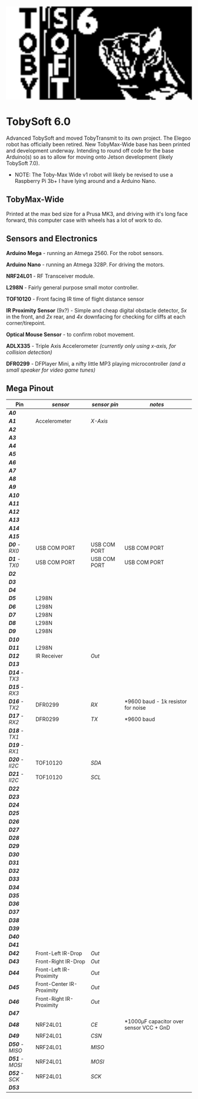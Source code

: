 [<img src="https://raw.githubusercontent.com/simplegr33n/RoboDuino/master/_assets/TS5.bmp" width="600">](https://github.com/simplegr33n/RoboDuino/tree/master/TobySoft_5)

# TobySoft 6.0

Advanced TobySoft and moved TobyTransmit to its own project. The Elegoo robot has officially been retired. New TobyMax-Wide base has been printed and development underway. Intending to round off code for the base Arduino(s) so as to allow for moving onto Jetson development (likely TobySoft 7.0).

- NOTE: The Toby-Max Wide v1 robot will likely be revised to use a Raspberry Pi 3b+ I have lying around and a Arduino Nano.

## TobyMax-Wide

Printed at the max bed size for a Prusa MK3, and driving with it's long face forward, this computer case with wheels has a lot of work to do.

## Sensors and Electronics

**Arduino Mega** - running an Atmega 2560. For the robot sensors.

**Arduino Nano** - running an Atmega 328P. For driving the motors.

**NRF24L01** - RF Transceiver module.

**L298N** - Fairly general purpose small motor controller.

**TOF10120** - Front facing IR time of flight distance sensor

**IR Proximity Sensor** (9x?) - Simple and cheap digital obstacle detector, _5x_ in the front, and _2x_ rear, and _4x_ downfacing for checking for cliffs at each corner/tirepoint.

**Optical Mouse Sensor** - to confirm robot movement.

**ADLX335** - Triple Axis Accelerometer _(currently only using x-axis, for collision detection)_

**DFR0299** - DFPlayer Mini, a nifty little MP3 playing microcontroller _(and a small speaker for video game tunes)_

## Mega Pinout

| Pin                | _sensor_                  | _sensor pin_ | _notes_                                  |
| ------------------ | ------------------------- | ------------ | ---------------------------------------- |
| **_A0_**           |                           |              |
| **_A1_**           | Accelerometer             | _X-Axis_     |
| **_A2_**           |                           |              |
| **_A3_**           |                           |              |
| **_A4_**           |                           |              |
| **_A5_**           |                           |              |
| **_A6_**           |                           |              |
| **_A7_**           |                           |              |
| **_A8_**           |                           |              |
| **_A9_**           |                           |              |
| **_A10_**          |                           |              |
| **_A11_**          |                           |              |
| **_A12_**          |                           |              |
| **_A13_**          |                           |              |                                          |
| **_A14_**          |                           |              |                                          |
| **_A15_**          |                           |              |                                          |
| **_D0_** - _RX0_   | USB COM PORT              | USB COM PORT | USB COM PORT                             |
| **_D1_** - _TX0_   | USB COM PORT              | USB COM PORT | USB COM PORT                             |
| **_D2_**           |                           |              |
| **_D3_**           |                           |              |
| **_D4_**           |                           |              |
| **_D5_**           | L298N                     |              |
| **_D6_**           | L298N                     |              |
| **_D7_**           | L298N                     |              |
| **_D8_**           | L298N                     |              |
| **_D9_**           | L298N                     |              |
| **_D10_**          |                           |              |                                          |
| **_D11_**          | L298N                     |              |
| **_D12_**          | IR Receiver               | _Out_        |
| **_D13_**          |                           |              |
| **_D14_** - _TX3_  |                           |              |                                          |
| **_D15_** - _RX3_  |                           |              |                                          |
| **_D16_** - _TX2_  | DFR0299                   | _RX_         | \*9600 baud - 1k resistor for noise      |
| **_D17_** - _RX2_  | DFR0299                   | _TX_         | \*9600 baud                              |
| **_D18_** - _TX1_  |                           |              |
| **_D19_** - _RX1_  |                           |              |
| **_D20_** - _II2C_ | TOF10120                  | _SDA_        |
| **_D21_** - _II2C_ | TOF10120                  | _SCL_        |
| **_D22_**          |                           |              |
| **_D23_**          |                           |              |
| **_D24_**          |                           |              |
| **_D25_**          |                           |              |
| **_D26_**          |                           |              |
| **_D27_**          |                           |              |
| **_D28_**          |                           |              |
| **_D29_**          |                           |              |
| **_D30_**          |                           |              |
| **_D31_**          |                           |              |
| **_D32_**          |                           |              |
| **_D33_**          |                           |              |
| **_D34_**          |                           |              |
| **_D35_**          |                           |              |
| **_D36_**          |                           |              |
| **_D37_**          |                           |              |
| **_D38_**          |                           |              |
| **_D39_**          |                           |              |
| **_D40_**          |                           |              |
| **_D41_**          |                           |              |
| **_D42_**          | Front-Left IR-Drop        | _Out_        |
| **_D43_**          | Front-Right IR-Drop       | _Out_        |
| **_D44_**          | Front-Left IR-Proximity   | _Out_        |
| **_D45_**          | Front-Center IR-Proximity | _Out_        |
| **_D46_**          | Front-Right IR-Proximity  | _Out_        |                                          |
| **_D47_**          |                           |              |
| **_D48_**          | NRF24L01                  | _CE_         | \*1000µF capacitor over sensor VCC + GnD |
| **_D49_**          | NRF24L01                  | _CSN_        |
| **_D50_** - _MISO_ | NRF24L01                  | _MISO_       |
| **_D51_** - _MOSI_ | NRF24L01                  | _MOSI_       |
| **_D52_** - _SCK_  | NRF24L01                  | _SCK_        |
| **_D53_**          |                           |              |
